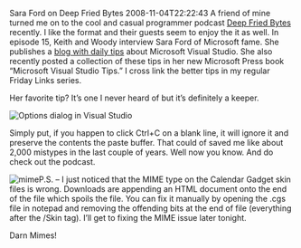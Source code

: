 Sara Ford on Deep Fried Bytes
2008-11-04T22:22:43
A friend of mine turned me on to the cool and casual programmer podcast [Deep Fried Bytes](http://deepfriedbytes.com/) recently. I like the format and their guests seem to enjoy the it as well. In episode 15, Keith and Woody interview Sara Ford of Microsoft fame. She publishes a [blog with daily tips](http://blogs.msdn.com/saraford/) about Microsoft Visual Studio. She also recently posted a collection of these tips in her new Microsoft Press book “Microsoft Visual Studio Tips.” I cross link the better tips in my regular Friday Links series.

Her favorite tip? It’s one I never heard of but it’s definitely a keeper.

![Options dialog in Visual Studio](/content/images/blog/SaraFordonDeepFriedBytes_EF45/cutcopy.png)

Simply put, if you happen to click Ctrl+C on a blank line, it will ignore it and preserve the contents the paste buffer. That could of saved me like about 2,000 mistypes in the last couple of years. Well now you know. And do check out the podcast.

![mime](/content/images/blog/SaraFordonDeepFriedBytes_EF45/mime.jpg)P.S. – I just noticed that the MIME type on the Calendar Gadget skin files is wrong. Downloads are appending an HTML document onto the end of the file which spoils the file. You can fix it manually by opening the .cgs file in notepad and removing the offending bits at the end of file (everything after the /Skin tag). I’ll get to fixing the MIME issue later tonight.

Darn Mimes!
